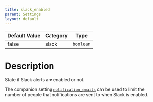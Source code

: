 ```yaml
---
title: slack_enabled
parent: Settings
layout: default
---
```


| Default Value | Category | Type |
|---|---|---|
| false | slack | `boolean` |

# Description

State if Slack alerts are enabled or not.

The companion setting [`notification_emails`](/pages/settings/notification_emails.html) can be used to limit the number of people that notifications are sent to when Slack is enabled.

